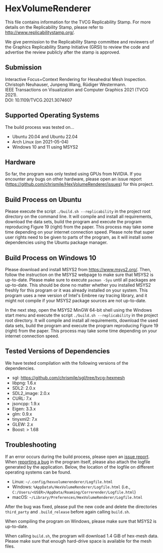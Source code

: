 # HexVolumeRenderer

This file contains information for the TVCG Replicability Stamp.
For more details on the Replicability Stamp, please refer to http://www.replicabilitystamp.org/.

We give permission to the Replicability Stamp committee and reviewers of the Graphics Replicability Stamp Initiative
(GRSI) to review the code and advertise the review publicly after the stamp is approved.


## Submission

Interactive Focus+Context Rendering for Hexahedral Mesh Inspection. \
Christoph Neuhauser, Junpeng Wang, Rüdiger Westermann. \
IEEE Transactions on Visualization and Computer Graphics 2021 (TVCG 2021). \
DOI: 10.1109/TVCG.2021.3074607


## Supported Operating Systems

The build process was tested on...
- Ubuntu 20.04 and Ubuntu 22.04
- Arch Linux (on 2021-05-04)
- Windows 10 and 11 using MSYS2


## Hardware

So far, the program was only tested using GPUs from NVIDIA. If you encounter any bugs on other hardware, please open an
issue report (https://github.com/chrismile/HexVolumeRenderer/issues) for this project.


## Build Process on Ubuntu

Please execute the script `./build.sh --replicability` in the project root directory on the command line.
It will compile and install all requirements, download the data sets, build the program and execute the program
reproducing Figure 19 (right) from the paper.
This process may take some time depending on your internet connection speed. Please note that super user rights need
to be given to parts of the program, as it will install some dependencies using the Ubuntu package manager.


## Build Process on Windows 10

Please download and install MSYS2 from https://www.msys2.org/.
Then, follow the instruction on the MSYS2 webpage to make sure that MSYS2 is up-to-date.
Please make sure to execute `pacman -Syu` until all packages are up-to-date. This should be done no matter whether you
installed MSYS2 freshly for this program or it was already installed on your system. This program uses a new version of
Intel's Embree ray tracing library, and it might not compile if your MSYS2 package sources are not up-to-date.

In the next step, open the MSYS2 MinGW 64-bit shell using the Windows start menu and execute the script
`./build.sh --replicability` in the project root directory. It will compile and install all requirements, download the
used data sets, build the program and execute the program reproducing Figure 19 (right) from the paper.
This process may take some time depending on your internet connection speed.


## Tested Versions of Dependencies

We have tested compilation with the following versions of the dependencies.
- sgl: https://github.com/chrismile/sgl/tree/tvcg-hexmesh
- libpng: 1.6.x
- SDL2: 2.0.x
- SDL2_image: 2.0.x
- CURL: 7.x
- jsoncpp: 1.9.x
- Eigen: 3.3.x
- glm: 0.9.x
- tinyxml2: 7.x
- GLEW: 2.x
- Boost: > 1.68


## Troubleshooting

If an error occurs during the build process, please open an [issue report](https://github.com/chrismile/Correrender/issues).
When [reporting a bug](https://github.com/chrismile/Correrender/issues) in the program itself, please also attach the
logfile generated by the application. Below, the location of the logfile on different operating systems can be found.

- Linux: `~/.config/hexvolumerenderer/Logfile.html`
- Windows: `%AppData%/HexVolumeRenderer/Logfile.html` (i.e., `C:/Users/<USER>/AppData/Roaming/Correrender/Logfile.html`)
- macOS: `~/Library/Preferences/HexVolumeRenderer/Logfile.html`

After the bug was fixed, please pull the new code and delete the directories `third_party` and `.build_release` before
again calling `build.sh`.

When compiling the program on Windows, please make sure that MSYS2 is up-to-date.

When calling `build.sh`, the program will download 1.4 GiB of hex-mesh data.
Please make sure that enough hard-drive space is available for the mesh files.
